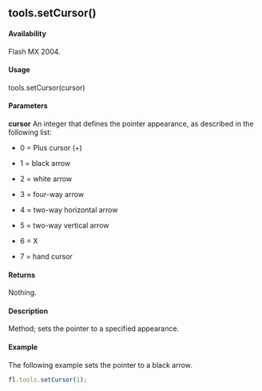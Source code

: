 ## tools.setCursor()

#### Availability

Flash MX 2004.

#### Usage

tools.setCursor(cursor)

#### Parameters

**cursor** An integer that defines the pointer appearance, as described in the following list:

-   0 = Plus cursor (+)

-   1 = black arrow

-   2 = white arrow

-   3 = four-way arrow

-   4 = two-way horizontal arrow

-   5 = two-way vertical arrow

-   6 = X

-   7 = hand cursor

#### Returns

Nothing.

#### Description

Method; sets the pointer to a specified appearance.

#### Example

The following example sets the pointer to a black arrow.
```javascript
fl.tools.setCursor(1);
```